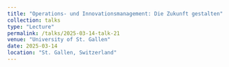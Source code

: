 ```yaml
---
title: "Operations- und Innovationsmanagement: Die Zukunft gestalten"
collection: talks
type: "Lecture"
permalink: /talks/2025-03-14-talk-21
venue: "University of St. Gallen"
date: 2025-03-14
location: "St. Gallen, Switzerland"
---
```


